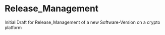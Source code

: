 # Release_Management

Initial Draft for Release_Management of a new Software-Version on a crypto platform